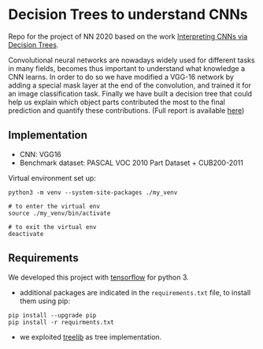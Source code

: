 # Decision Trees to understand CNNs

Repo for the project of NN 2020 based on the work [Interpreting CNNs via Decision Trees](https://arxiv.org/abs/1802.00121). 

Convolutional neural networks are nowadays widely used for different tasks in many fields, becomes thus important to understand what knowledge a CNN learns. In order to do so we have modified a VGG-16 network by adding a special mask layer at the end of the convolution, and trained it for an image classification task. Finally we have built a decision tree that could help us explain which object parts contributed the most to the final prediction and quantify these contributions. (Full report is available [here](docs/report.pdf))

## Implementation

- CNN: VGG16
- Benchmark dataset: PASCAL VOC 2010 Part Dataset + CUB200-2011

Virtual environment set up:
```
python3 -m venv --system-site-packages ./my_venv

# to enter the virtual env
source ./my_venv/bin/activate

# to exit the virtual env
deactivate                          
```

## Requirements
We developed this project with [tensorflow](https://www.tensorflow.org/) for python 3. 

- additional packages are indicated in the `requirements.txt` file, to install them using pip:
```
pip install --upgrade pip
pip install -r requirments.txt
```

- we exploited [treelib](https://github.com/caesar0301/treelib) as tree implementation.